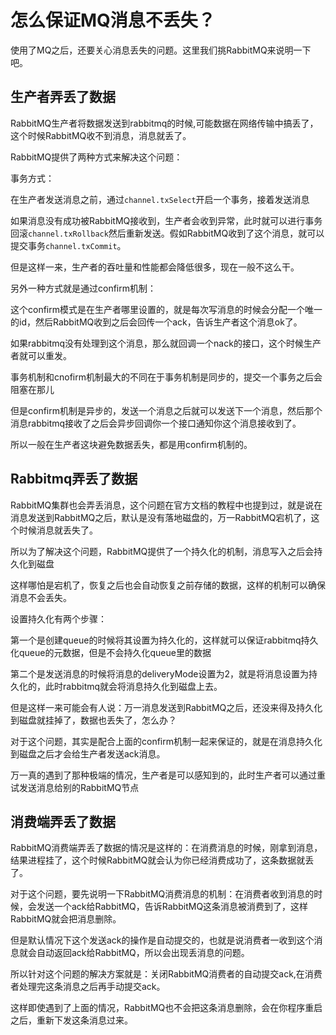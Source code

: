 # 怎么保证MQ消息不丢失？

使用了MQ之后，还要关心消息丢失的问题。这里我们挑RabbitMQ来说明一下吧。

## 生产者弄丢了数据

RabbitMQ生产者将数据发送到rabbitmq的时候,可能数据在网络传输中搞丢了，这个时候RabbitMQ收不到消息，消息就丢了。

RabbitMQ提供了两种方式来解决这个问题：

事务方式：

在生产者发送消息之前，通过`channel.txSelect`开启一个事务，接着发送消息

如果消息没有成功被RabbitMQ接收到，生产者会收到异常，此时就可以进行事务回滚`channel.txRollback`然后重新发送。假如RabbitMQ收到了这个消息，就可以提交事务`channel.txCommit`。

但是这样一来，生产者的吞吐量和性能都会降低很多，现在一般不这么干。

另外一种方式就是通过confirm机制：

这个confirm模式是在生产者哪里设置的，就是每次写消息的时候会分配一个唯一的id，然后RabbitMQ收到之后会回传一个ack，告诉生产者这个消息ok了。

如果rabbitmq没有处理到这个消息，那么就回调一个nack的接口，这个时候生产者就可以重发。

事务机制和cnofirm机制最大的不同在于事务机制是同步的，提交一个事务之后会阻塞在那儿

但是confirm机制是异步的，发送一个消息之后就可以发送下一个消息，然后那个消息rabbitmq接收了之后会异步回调你一个接口通知你这个消息接收到了。

所以一般在生产者这块避免数据丢失，都是用confirm机制的。

## Rabbitmq弄丢了数据

RabbitMQ集群也会弄丢消息，这个问题在官方文档的教程中也提到过，就是说在消息发送到RabbitMQ之后，默认是没有落地磁盘的，万一RabbitMQ宕机了，这个时候消息就丢失了。

所以为了解决这个问题，RabbitMQ提供了一个持久化的机制，消息写入之后会持久化到磁盘

这样哪怕是宕机了，恢复之后也会自动恢复之前存储的数据，这样的机制可以确保消息不会丢失。

设置持久化有两个步骤：

第一个是创建queue的时候将其设置为持久化的，这样就可以保证rabbitmq持久化queue的元数据，但是不会持久化queue里的数据

第二个是发送消息的时候将消息的deliveryMode设置为2，就是将消息设置为持久化的，此时rabbitmq就会将消息持久化到磁盘上去。

但是这样一来可能会有人说：万一消息发送到RabbitMQ之后，还没来得及持久化到磁盘就挂掉了，数据也丢失了，怎么办？

对于这个问题，其实是配合上面的confirm机制一起来保证的，就是在消息持久化到磁盘之后才会给生产者发送ack消息。

万一真的遇到了那种极端的情况，生产者是可以感知到的，此时生产者可以通过重试发送消息给别的RabbitMQ节点

## 消费端弄丢了数据

RabbitMQ消费端弄丢了数据的情况是这样的：在消费消息的时候，刚拿到消息，结果进程挂了，这个时候RabbitMQ就会认为你已经消费成功了，这条数据就丢了。

对于这个问题，要先说明一下RabbitMQ消费消息的机制：在消费者收到消息的时候，会发送一个ack给RabbitMQ，告诉RabbitMQ这条消息被消费到了，这样RabbitMQ就会把消息删除。

但是默认情况下这个发送ack的操作是自动提交的，也就是说消费者一收到这个消息就会自动返回ack给RabbitMQ，所以会出现丢消息的问题。

所以针对这个问题的解决方案就是：关闭RabbitMQ消费者的自动提交ack,在消费者处理完这条消息之后再手动提交ack。

这样即使遇到了上面的情况，RabbitMQ也不会把这条消息删除，会在你程序重启之后，重新下发这条消息过来。
